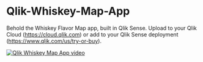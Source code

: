 # Qlik-Whiskey-Map-App
Behold the Whiskey Flavor Map app, built in Qlik Sense. Upload to your Qlik Cloud (https://cloud.qlik.com) or add to your Qlik Sense deployment (https://www.qlik.com/us/try-or-buy).

[![Qlik Whiskey Map App video](https://img.youtube.com/vi/yrx_GX0DuhE/0.jpg)](https://www.youtube.com/watch?v=yrx_GX0DuhE)